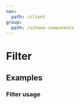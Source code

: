 ```yaml
---
nav:
  path: /client
group:
  path: /schema-components
---
```


# Filter

## Examples

### Filter usage

<code src="./demos/demo1.tsx" />

<code src="./demos/demo2.tsx" />
